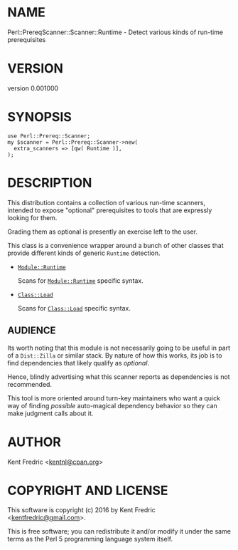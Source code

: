 # NAME

Perl::PrereqScanner::Scanner::Runtime - Detect various kinds of run-time prerequisites

# VERSION

version 0.001000

# SYNOPSIS

    use Perl::Prereq::Scanner;
    my $scanner = Perl::Prereq::Scanner->new(
      extra_scanners => [qw( Runtime )],
    );

# DESCRIPTION

This distribution contains a collection of various run-time scanners,
intended to expose "optional" prerequisites to tools that are expressly
looking for them.

Grading them as optional is presently an exercise left to the user.

This class is a convenience wrapper around a bunch of other classes
that provide different kinds of generic `Runtime` detection.

- [`Module::Runtime`](https://metacpan.org/pod/Perl::PrereqScanner::Scanner::Module::Runtime)

    Scans for [`Module::Runtime`](https://metacpan.org/pod/Module::Runtime) specific syntax.

- [`Class::Load`](https://metacpan.org/pod/Perl::PrereqScanner::Scanner::Class::Load)

    Scans for [`Class::Load`](https://metacpan.org/pod/Class::Load) specific syntax.

## AUDIENCE

Its worth noting that this module is not necessarily going to be useful in part of a `Dist::Zilla`
or similar stack. By nature of how this works, its job is to find dependencies that likely qualify
as _optional_.

Hence, blindly advertising what this scanner reports as dependencies is not recommended.

This tool is more oriented around turn-key maintainers who want a quick way of finding
_possible_ auto-magical dependency behavior so they can make judgment calls about it.

# AUTHOR

Kent Fredric &lt;kentnl@cpan.org>

# COPYRIGHT AND LICENSE

This software is copyright (c) 2016 by Kent Fredric &lt;kentfredric@gmail.com>.

This is free software; you can redistribute it and/or modify it under
the same terms as the Perl 5 programming language system itself.

